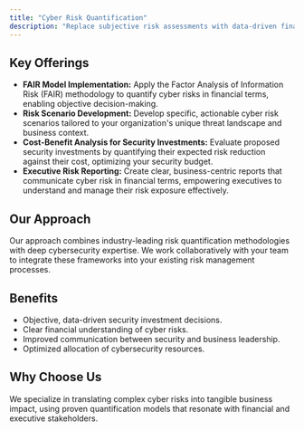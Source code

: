 ```yaml
---
title: "Cyber Risk Quantification"
description: "Replace subjective risk assessments with data-driven financial modeling that quantifies cyber risks in monetary terms."
---
```


## Key Offerings

*   **FAIR Model Implementation:** Apply the Factor Analysis of Information Risk (FAIR) methodology to quantify cyber risks in financial terms, enabling objective decision-making.
*   **Risk Scenario Development:** Develop specific, actionable cyber risk scenarios tailored to your organization's unique threat landscape and business context.
*   **Cost-Benefit Analysis for Security Investments:** Evaluate proposed security investments by quantifying their expected risk reduction against their cost, optimizing your security budget.
*   **Executive Risk Reporting:** Create clear, business-centric reports that communicate cyber risk in financial terms, empowering executives to understand and manage their risk exposure effectively.

## Our Approach
Our approach combines industry-leading risk quantification methodologies with deep cybersecurity expertise. We work collaboratively with your team to integrate these frameworks into your existing risk management processes.

## Benefits
*   Objective, data-driven security investment decisions.
*   Clear financial understanding of cyber risks.
*   Improved communication between security and business leadership.
*   Optimized allocation of cybersecurity resources.

## Why Choose Us
We specialize in translating complex cyber risks into tangible business impact, using proven quantification models that resonate with financial and executive stakeholders.